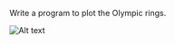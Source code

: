 Write a program to plot the Olympic rings.

![Alt text](https://introcs.cs.princeton.edu/java/15inout/images/rings.gif)